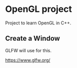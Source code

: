 # OpenGL project

Project to learn OpenGL in C++.

## Create a Window

GLFW will use for this.

https://www.glfw.org/

